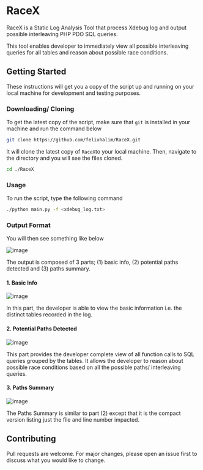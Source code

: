# RaceX

RaceX is a Static Log Analysis Tool that process Xdebug log and output possible interleaving PHP PDO SQL queries.

This tool enables developer to immediately view all possible interleaving queries for all tables and reason about possible race conditions.

## Getting Started

These instructions will get you a copy of the script up and running on your local machine for development and testing purposes.

### Downloading/ Cloning

To get the latest copy of the script, make sure that `git` is installed in your machine and run the command below

```bash
git clone https://github.com/felixhalim/RaceX.git
```

It will clone the latest copy of `RaceX`to your local machine. Then, navigate to the directory and you will see the files cloned.

```bash
cd ./RaceX
```

### Usage

To run the script, type the following command

```bash
./python main.py -f <xdebug_log.txt>
```

### Output Format

You will then see something like below

![image](https://user-images.githubusercontent.com/7411601/201530944-0242c883-4bb2-4a60-a19a-abf54a506037.png)

The output is composed of 3 parts; (1) basic info, (2) potential paths detected and (3) paths summary.

#### 1. Basic Info

![image](https://user-images.githubusercontent.com/7411601/201531137-f32981af-c6d2-4272-8c3b-31c9be3c463c.png)

In this part, the developer is able to view the basic information i.e. the distinct tables recorded in the log.

#### 2. Potential Paths Detected

![image](https://user-images.githubusercontent.com/7411601/201531142-15f54e04-046e-4463-a9b5-5715411cf776.png)

This part provides the developer complete view of all function calls to SQL queries grouped by the tables. It allows the developer to reason about possible race conditions based on all the possible paths/ interleaving queries.

#### 3. Paths Summary

![image](https://user-images.githubusercontent.com/7411601/201531152-7e5ef6f8-6c2f-4c02-bdb9-7c7883acd423.png)

The Paths Summary is similar to part (2) except that it is the compact version listing just the file and line number impacted.

## Contributing

Pull requests are welcome. For major changes, please open an issue first
to discuss what you would like to change.
